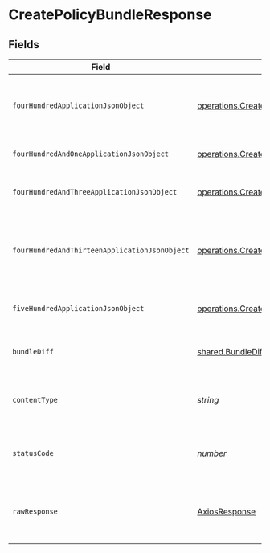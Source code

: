 # CreatePolicyBundleResponse


## Fields

| Field                                                                                                                                                               | Type                                                                                                                                                                | Required                                                                                                                                                            | Description                                                                                                                                                         |
| ------------------------------------------------------------------------------------------------------------------------------------------------------------------- | ------------------------------------------------------------------------------------------------------------------------------------------------------------------- | ------------------------------------------------------------------------------------------------------------------------------------------------------------------- | ------------------------------------------------------------------------------------------------------------------------------------------------------------------- |
| `fourHundredApplicationJsonObject`                                                                                                                                  | [operations.CreatePolicyBundleResponseBody](../../../sdk/models/operations/createpolicybundleresponsebody.md)                                                       | :heavy_minus_sign:                                                                                                                                                  | The request is malformed (e.g, a given path parameter is invalid)<br/>                                                                                              |
| `fourHundredAndOneApplicationJsonObject`                                                                                                                            | [operations.CreatePolicyBundlePolicyManagementResponseBody](../../../sdk/models/operations/createpolicybundlepolicymanagementresponsebody.md)                       | :heavy_minus_sign:                                                                                                                                                  | The request is unauthorized<br/>                                                                                                                                    |
| `fourHundredAndThreeApplicationJsonObject`                                                                                                                          | [operations.CreatePolicyBundlePolicyManagementResponseResponseBody](../../../sdk/models/operations/createpolicybundlepolicymanagementresponseresponsebody.md)       | :heavy_minus_sign:                                                                                                                                                  | The user is forbidden from making this request<br/>                                                                                                                 |
| `fourHundredAndThirteenApplicationJsonObject`                                                                                                                       | [operations.CreatePolicyBundlePolicyManagementResponse413ResponseBody](../../../sdk/models/operations/createpolicybundlepolicymanagementresponse413responsebody.md) | :heavy_minus_sign:                                                                                                                                                  | The request exceeds the maximum payload size for policy bundles ~2.5Mib<br/>                                                                                        |
| `fiveHundredApplicationJsonObject`                                                                                                                                  | [operations.CreatePolicyBundlePolicyManagementResponse500ResponseBody](../../../sdk/models/operations/createpolicybundlepolicymanagementresponse500responsebody.md) | :heavy_minus_sign:                                                                                                                                                  | Something unexpected happened on the server.                                                                                                                        |
| `bundleDiff`                                                                                                                                                        | [shared.BundleDiff](../../../sdk/models/shared/bundlediff.md)                                                                                                       | :heavy_minus_sign:                                                                                                                                                  | Policy-Bundle diff successfully returned.                                                                                                                           |
| `contentType`                                                                                                                                                       | *string*                                                                                                                                                            | :heavy_check_mark:                                                                                                                                                  | HTTP response content type for this operation                                                                                                                       |
| `statusCode`                                                                                                                                                        | *number*                                                                                                                                                            | :heavy_check_mark:                                                                                                                                                  | HTTP response status code for this operation                                                                                                                        |
| `rawResponse`                                                                                                                                                       | [AxiosResponse](https://axios-http.com/docs/res_schema)                                                                                                             | :heavy_minus_sign:                                                                                                                                                  | Raw HTTP response; suitable for custom response parsing                                                                                                             |